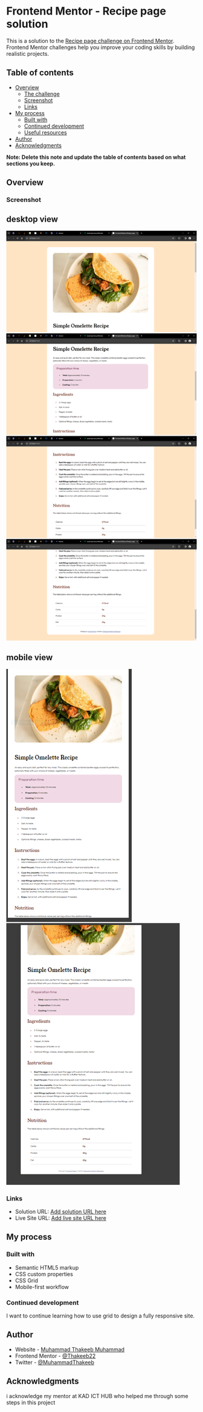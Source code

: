 # Frontend Mentor - Recipe page solution

This is a solution to the [Recipe page challenge on Frontend Mentor](https://www.frontendmentor.io/challenges/recipe-page-KiTsR8QQKm). Frontend Mentor challenges help you improve your coding skills by building realistic projects.

## Table of contents

- [Overview](#overview)
  - [The challenge](#the-challenge)
  - [Screenshot](#screenshot)
  - [Links](#links)
- [My process](#my-process)
  - [Built with](#built-with)
  - [Continued development](#continued-development)
  - [Useful resources](#useful-resources)
- [Author](#author)
- [Acknowledgments](#acknowledgments)

**Note: Delete this note and update the table of contents based on what sections you keep.**

## Overview

### Screenshot

## desktop view

![](./design/Frontend%20Mentor%20_%20Recipe%20page%20-%20desktop%20view%2020%20Mar%202024%2012_32_19.png)
![](./design/Frontend%20Mentor%20_%20Recipe%20page%20-%20desktop%20view%2020%20Mar%202024%2012_32_32.png)
![](./design/Frontend%20Mentor%20_%20Recipe%20page%20-%20desktop%20view%2020%20Mar%202024%2012_32_43.png)
![](./design/Frontend%20Mentor%20_%20Recipe%20page%20-%20desktop%20view%2020%20Mar%202024%2012_32_49.png)

## mobile view

![](./design/mobile%20view%201.PNG)
![](./design/mobile%20view%202.PNG)

### Links

- Solution URL: [Add solution URL here](https://your-solution-url.com)
- Live Site URL: [Add live site URL here](https://your-live-site-url.com)

## My process

### Built with

- Semantic HTML5 markup
- CSS custom properties
- CSS Grid
- Mobile-first workflow

### Continued development

I want to continue learning how to use grid to design a fully responsive site.

## Author

- Website - [Muhammad Thakeeb Muhammad](https://www.your-site.com)
- Frontend Mentor - [@Thakeeb22](https://www.frontendmentor.io/profile/Thakeeb22)
- Twitter - [@MuhammadThakeeb](https://www.twitter.com/MuhammadThakeeb)

## Acknowledgments

i acknowledge my mentor at KAD ICT HUB who helped me through some steps in this project
